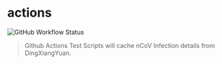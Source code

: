 # actions
![GitHub Workflow Status](https://img.shields.io/github/workflow/status/hyroge/actions/Random%20Commit)
> Github Actions Test
Scripts will cache nCoV Infection details from DingXiangYuan.
